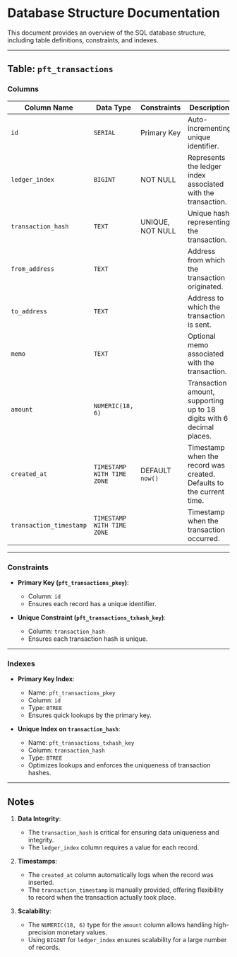 # Database Structure Documentation

This document provides an overview of the SQL database structure, including table definitions, constraints, and indexes.

---

## Table: `pft_transactions`

### Columns
| Column Name             | Data Type                    | Constraints                          | Description                                   |
|-------------------------|------------------------------|--------------------------------------|-----------------------------------------------|
| `id`                   | `SERIAL`                    | Primary Key                          | Auto-incrementing unique identifier.         |
| `ledger_index`         | `BIGINT`                    | NOT NULL                            | Represents the ledger index associated with the transaction. |
| `transaction_hash`     | `TEXT`                      | UNIQUE, NOT NULL                    | Unique hash representing the transaction.    |
| `from_address`         | `TEXT`                      |                                      | Address from which the transaction originated. |
| `to_address`           | `TEXT`                      |                                      | Address to which the transaction is sent.    |
| `memo`                 | `TEXT`                      |                                      | Optional memo associated with the transaction. |
| `amount`               | `NUMERIC(18, 6)`            |                                      | Transaction amount, supporting up to 18 digits with 6 decimal places. |
| `created_at`           | `TIMESTAMP WITH TIME ZONE`  | DEFAULT `now()`                     | Timestamp when the record was created. Defaults to the current time. |
| `transaction_timestamp`| `TIMESTAMP WITH TIME ZONE`  |                                      | Timestamp when the transaction occurred.     |

---

### Constraints
- **Primary Key (`pft_transactions_pkey`)**:
  - Column: `id`
  - Ensures each record has a unique identifier.

- **Unique Constraint (`pft_transactions_txhash_key`)**:
  - Column: `transaction_hash`
  - Ensures each transaction hash is unique.

---

### Indexes
- **Primary Key Index**:
  - Name: `pft_transactions_pkey`
  - Column: `id`
  - Type: `BTREE`
  - Ensures quick lookups by the primary key.

- **Unique Index on `transaction_hash`**:
  - Name: `pft_transactions_txhash_key`
  - Column: `transaction_hash`
  - Type: `BTREE`
  - Optimizes lookups and enforces the uniqueness of transaction hashes.

---

## Notes
1. **Data Integrity**:
   - The `transaction_hash` is critical for ensuring data uniqueness and integrity.
   - The `ledger_index` column requires a value for each record.

2. **Timestamps**:
   - The `created_at` column automatically logs when the record was inserted.
   - The `transaction_timestamp` is manually provided, offering flexibility to record when the transaction actually took place.

3. **Scalability**:
   - The `NUMERIC(18, 6)` type for the `amount` column allows handling high-precision monetary values.
   - Using `BIGINT` for `ledger_index` ensures scalability for a large number of records.


